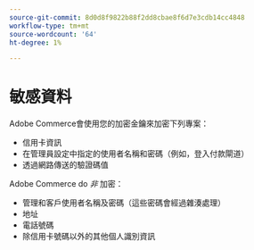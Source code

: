 ```yaml
---
source-git-commit: 8d0d8f9822b88f2dd8cbae8f6d7e3cdb14cc4848
workflow-type: tm+mt
source-wordcount: '64'
ht-degree: 1%

---
```

# 敏感資料

Adobe Commerce會使用您的加密金鑰來加密下列專案：

* 信用卡資訊
* 在管理員設定中指定的使用者名稱和密碼（例如，登入付款閘道）
* 透過網路傳送的驗證碼值

Adobe Commerce do *非* 加密：

* 管理和客戶使用者名稱及密碼（這些密碼會經過雜湊處理）
* 地址
* 電話號碼
* 除信用卡號碼以外的其他個人識別資訊
